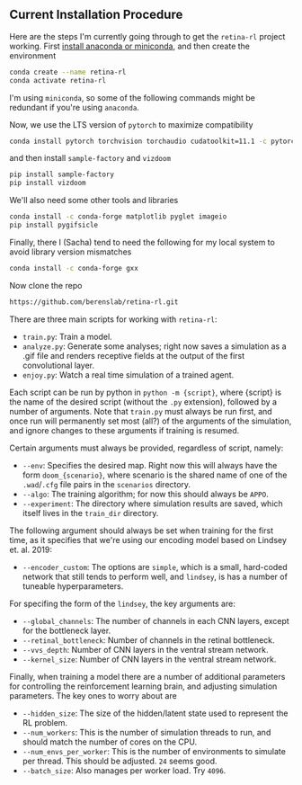 ## Current Installation Procedure

Here are the steps I'm currently going through to get the `retina-rl` project working. First [install anaconda or miniconda](https://docs.anaconda.com/anaconda/install/index.html), and then create the environment
``` bash
conda create --name retina-rl
conda activate retina-rl
```
I'm using `miniconda`, so some of the following commands might be redundant if you're using `anaconda`.

Now, we use the LTS version of `pytorch` to maximize compatibility
```bash
conda install pytorch torchvision torchaudio cudatoolkit=11.1 -c pytorch-lts -c nvidia
```
and then install `sample-factory` and `vizdoom`
```bash
pip install sample-factory
pip install vizdoom
```
We'll also need some other tools and libraries
```bash
conda install -c conda-forge matplotlib pyglet imageio
pip install pygifsicle
```
Finally, there I (Sacha) tend to need the following for my local system to avoid library version mismatches
```bash
conda install -c conda-forge gxx
```

Now clone the repo
```bash
https://github.com/berenslab/retina-rl.git
```
There are three main scripts for working with `retina-rl`:

- `train.py`: Train a model.
- `analyze.py`: Generate some analyses; right now saves a simulation as a .gif file and renders receptive fields at the output of the first convolutional layer.
- `enjoy.py`: Watch a real time simulation of a trained agent.

Each script can be run by python in `python -m {script}`, where {script} is the name of the desired script (without the `.py` extension), followed by a number of arguments. Note that `train.py` must always be run first, and once run will permanently set most (all?) of the arguments of the simulation, and ignore changes to these arguments if training is resumed.

Certain arguments must always be provided, regardless of script, namely:

- `--env`: Specifies the desired map. Right now this will always have the form `doom_{scenario}`, where scenario is the shared name of one of the `.wad`/`.cfg` file pairs in the `scenarios` directory.
- `--algo`: The training algorithm; for now this should always be `APPO`.
- `--experiment`: The directory where simulation results are saved, which itself lives in the `train_dir` directory.

The following argument should always be set when training for the first time, as it specifies that we're using our encoding model based on Lindsey et. al. 2019:

- `--encoder_custom`: The options are `simple`, which is a small, hard-coded network that still tends to perform well, and `lindsey`, is has a number of tuneable hyperparameters.

For specifing the form of the `lindsey`, the key arguments are:

- `--global_channels`: The number of channels in each CNN layers, except for the bottleneck layer.
- `--retinal_bottleneck`: Number of channels in the retinal bottleneck.
- `--vvs_depth`: Number of CNN layers in the ventral stream network.
- `--kernel_size`: Number of CNN layers in the ventral stream network.

Finally, when training a model there are a number of additional parameters for controlling the reinforcement learning brain, and adjusting simulation parameters. The key ones to worry about are

- `--hidden_size`: The size of the hidden/latent state used to represent the RL problem.
- `--num_workers`: This is the number of simulation threads to run, and should match the number of cores on the CPU.
- `--num_envs_per_worker`: This is the number of environments to simulate per thread. This should be adjusted. `24` seems good.
- `--batch_size`: Also manages per worker load. Try `4096`.
